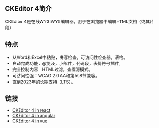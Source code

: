 ## CKEditor 4简介
CKEditor 4是在线WYSIWYG编辑器，用于在浏览器中编辑HTML文档（或其片段）
## 特点
- 从Word和Excel中粘贴，拼写检查，可访问性检查器，表格。
- 自动完成功能，@提及，小部件，代码段，表情符号插件。
- 完全控制内容：HTML过滤，查看源模式。
- 可访问性强：WCAG 2.0 AA和第508节兼容。
- 直到2023年的长期支持（LTS）。
## 链接
  - [CKEditor 4 in react](https://ckeditor.com/docs/ckeditor4/latest/guide/dev_react.html)
  - [CKEditor 4 in angular](https://ckeditor.com/docs/ckeditor4/latest/guide/dev_angular.html)
  - [CKEditor 4 in vue](https://ckeditor.com/docs/ckeditor4/latest/guide/dev_vue.html)